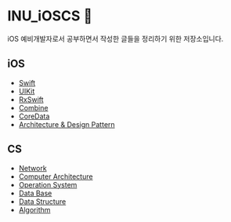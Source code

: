 # INU_iOSCS 🍎

iOS 예비개발자로서 공부하면서 작성한 글들을 정리하기 위한 저장소입니다. 

## iOS

- [Swift]()
- [UIKit]()
- [RxSwift]()
- [Combine]()
- [CoreData]()
- [Architecture & Design Pattern]()

## CS

- [Network]()
- [Computer Architecture]()
- [Operation System]()
- [Data Base]()
- [Data Structure]()
- [Algorithm]()
